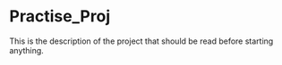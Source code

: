 # Practise_Proj

This is the description of the project that should be read before starting anything.
